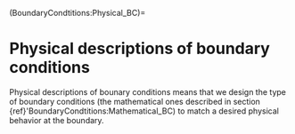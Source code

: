 (BoundaryCondtitions:Physical_BC)=
# Physical descriptions of boundary conditions

Physical descriptions of bounary conditions means that we design the type of boundary conditions (the mathematical ones described in section {ref}'BoundaryCondtitions:Mathematical_BC) to match a desired physical behavior at the boundary.

